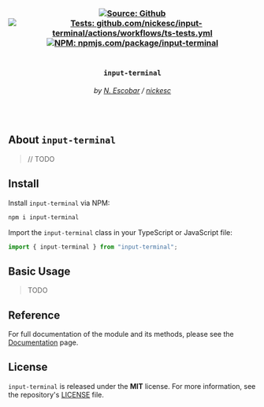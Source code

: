 <h3 align="center" >
  <div>
    <a href="https://github.com/nickesc/input-terminal"><img alt="Source: Github" src="https://img.shields.io/badge/source-github-brightgreen?style=for-the-badge&logo=github&labelColor=%23505050"></a>
    <a href="https://github.com/nickesc/input-terminal/actions/workflows/ts-tests.yml"><img alt="Tests: github.com/nickesc/input-terminal/actions/workflows/ts-tests.yml" src="https://img.shields.io/github/actions/workflow/status/nickesc/input-terminal/ts-tests.yml?logo=github&label=tests&logoColor=white&style=for-the-badge&labelColor=%23505050"></a>
    <br>
    <a href="https://www.npmjs.com/package/input-terminal"><img alt="NPM: npmjs.com/package/input-terminal" src="https://img.shields.io/npm/v/input-terminal?style=for-the-badge&logo=npm&logoColor=white&label=npm&color=%23C12127&labelColor=%23505050"></a>
  </div>
  <br>
  <h3 align="center">
    <code>input-terminal</code>
  </h3>
  <h6 align="center">
    by <a href="https://nickesc.github.io">N. Escobar</a> / <a href="https://github.com/nickesc">nickesc</a>
  </h6>
  <h6 align="center">
    <!-- tagline -->
  </h6>
</h3>

<br>

## About `input-terminal`

> // TODO

## Install

Install `input-terminal` via NPM:

```sh
npm i input-terminal
```

Import the `input-terminal` class in your TypeScript or JavaScript file:

```ts
import { input-terminal } from "input-terminal";
```

## Basic Usage

> TODO

## Reference

For full documentation of the module and its methods, please see the [Documentation](/docs/documentation.md) page.

## License

`input-terminal` is released under the **MIT** license. For more information, see the repository's [LICENSE](/LICENSE) file.
